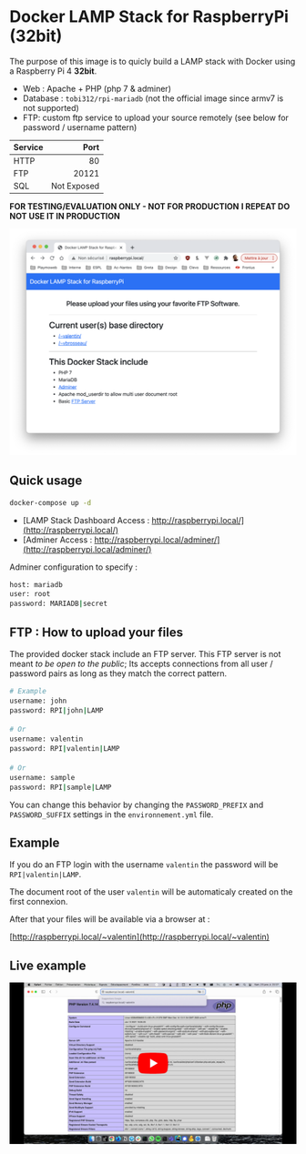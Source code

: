 # Docker LAMP Stack for RaspberryPi (32bit)

The purpose of this image is to quicly build a LAMP stack with Docker using a Raspberry Pi 4 **32bit**.

- Web : Apache + PHP (php 7 & adminer)
- Database : `tobi312/rpi-mariadb` (not the official image since armv7 is not supported)
- FTP: custom ftp service to upload your source remotely (see below for password / username pattern)

| Service |        Port |
| ------- | ----------: |
| HTTP    |          80 |
| FTP     |       20121 |
| SQL     | Not Exposed |

**FOR TESTING/EVALUATION ONLY - NOT FOR PRODUCTION**
**I REPEAT DO NOT USE IT IN PRODUCTION**

![Home Example](./home.png)

## Quick usage

```sh
docker-compose up -d
```

- [LAMP Stack Dashboard Access : http://raspberrypi.local/](http://raspberrypi.local/)
- [Adminer Access : http://raspberrypi.local/adminer/](http://raspberrypi.local/adminer/)

Adminer configuration to specify :

```sh
host: mariadb
user: root
password: MARIADB|secret
```

## FTP : How to upload your files

The provided docker stack include an FTP server. This FTP server is not meant _to be open to the public_; Its accepts connections from all user / password pairs as long as they match the correct pattern.

```sh
# Example
username: john
password: RPI|john|LAMP

# Or
username: valentin
password: RPI|valentin|LAMP

# Or
username: sample
password: RPI|sample|LAMP
```

You can change this behavior by changing the `PASSWORD_PREFIX` and `PASSWORD_SUFFIX` settings in the `environnement.yml` file.

## Example

If you do an FTP login with the username `valentin` the password will be `RPI|valentin|LAMP`.

The document root of the user `valentin` will be automaticaly created on the first connexion.

After that your files will be available via a browser at :

[http://raspberrypi.local/~valentin](http://raspberrypi.local/~valentin)

## Live example

[![Démo vidéo](./preview.jpg)](https://www.youtube.com/watch?v=y7HzFidjKjs)
